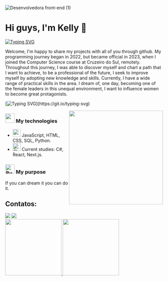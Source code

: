 ![Desenvolvedora front-end (1)](https://github.com/Kelly20003/Kelly20003/blob/main/Banner%20para%20linkedin%20com%20c%C3%ADrculos%20minimalista%20cinza.png?raw=true)

# Hi guys, I'm Kelly 🌵

[![Typing SVG](https://readme-typing-svg.herokuapp.com?font=Fira+Code&pause=1000&random=false&width=435&lines=Brazil%2C+Para%C3%ADba+%F0%9F%8C%B1;Women+in+technology+%F0%9F%91%A9%F0%9F%8F%BB%F0%9F%91%A9%F0%9F%8F%BD;Computer+science+student%F0%9F%93%9A)](https://git.io/typing-svg)

Welcome, I'm happy to share my projects with all of you through github. My programming journey began in 2022, but became official in 2023, when I joined the Computer Science course at Cruzeiro do Sul, remotely. Throughout this journey, I was able to discover myself and chart a path that I want to achieve, to be a professional of the future, I seek to improve myself by adopting new knowledge and skills. Currently, I have a wide range of practical skills in the area. I dream of, one day, becoming one of the female leaders in this unequal environment, I want to influence women to become great protagonists.

[![Typing SVG](https://readme-typing-svg.herokuapp.com?font=Fira+Code&duration=4000&pause=1000&color=E5F7F4&center=falso&vCenter=falso&repeat=verdadeiro&random=falso&width=435&lines=Just+keep+walking.%F0%9F%A4%B8%F0%9F%8F%BB%E2%80%8D%E2%99%80%EF%B8%8F%F0%9F%8F%83%F0%9F%8F%BB%E2%80%8D%E2%99%80%EF%B8%8F;It+comes+from+an+indomitable+will.)](https://git.io/typing-svg)

<img align="right" alt="" height="300px" src="https://i.pinimg.com/originals/a8/62/69/a862699754b532ac90b0c9f0ca60b894.gif">


### <img src="https://i.gifer.com/KWZg.gif" width="30" height="30" /> My technologies
- <img src="https://github.com/Kelly20003/Kelly20003/assets/126263054/8a18b327-7883-4e8a-97d3-6158d94cbf83" 
    alt="computer" width="25" height="25" /> JavaScript, HTML, CSS, SQL, Python.
- <img src="https://github.com/Kelly20003/Kelly20003/assets/126263054/28b5a00b-d882-4013-87ba-ecf7e2d29930" alt="Sherlock Holmes" width="25" height="25" /> Current studies: C#, React, Next.js.

### <img src="https://github.com/Kelly20003/Kelly20003/assets/126263054/66eb1309-bef1-4f90-8250-b292601947fa" alt="Butterfly" width="30" height="30" /> My purpose
If you can dream it you can do it.

## Contatos:

<div>
<a href = "mailto:kellyantunes04@gmail.com"><img loading="lazy" src="https://img.shields.io/badge/Gmail-D14836?style=for-the-badge&logo=gmail&logoColor=white" target="_blank"></a>
<a href="www.linkedin.com/in/kelly-antunes77" target="_blank"><img loading="lazy" src="https://img.shields.io/badge/-LinkedIn-%230077B5?style=for-the-badge&logo=linkedin&logoColor=white" target="_blank"></a>   
</div>

<div>
<a href="https://github.com/Kelly20003">
<img loading="lazy" height="180em" src="https://github-readme-stats.vercel.app/api/top-langs/?username=Kelly20003&layout=compact&langs_count=7&theme=dracula"/>
<img loading="lazy" height="180em" src="https://github-readme-stats.vercel.app/api?username=Kelly20003&show_icons=true&theme=dracula&include_all_commits=true&count_private=true"/>
</div>







